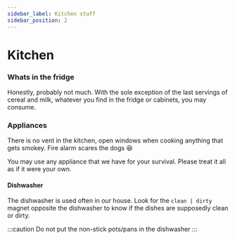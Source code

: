 ```yaml
---
sidebar_label: Kitchen stuff
sidebar_position: 2
---
```


# Kitchen

### Whats in the fridge
Honestly, probably not much. With the sole exception of the last servings of cereal and milk, whatever you find in the fridge or cabinets, you may consume. 


### Appliances
There is no vent in the kitchen, open windows when cooking anything that gets smokey. Fire alarm scares the dogs :laughing:

You may use any appliance that we have for your survival. Please treat it all as if it were your own. 

#### Dishwasher
The dishwasher is used often in our house. Look for the ` clean | dirty ` magnet opposite the dishwasher to know if the dishes are supposedly clean or dirty.

:::caution 
Do not put the non-stick pots/pans in the dishwasher
:::